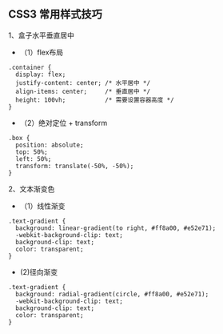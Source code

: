 ## CSS3 常用样式技巧

1、盒子水平垂直居中
- （1）flex布局
```
.container {
  display: flex;
  justify-content: center; /* 水平居中 */
  align-items: center;     /* 垂直居中 */
  height: 100vh;           /* 需要设置容器高度 */
}
```
- （2）绝对定位 + transform
```
.box {
  position: absolute;
  top: 50%;
  left: 50%;
  transform: translate(-50%, -50%);
}
```

2、文本渐变色
- （1）线性渐变
```
.text-gradient {
  background: linear-gradient(to right, #ff8a00, #e52e71);
  -webkit-background-clip: text;
  background-clip: text;
  color: transparent;
}
```
- (2)径向渐变
```
.text-gradient {
  background: radial-gradient(circle, #ff8a00, #e52e71);
  -webkit-background-clip: text;
  background-clip: text;
  color: transparent;
}
```






